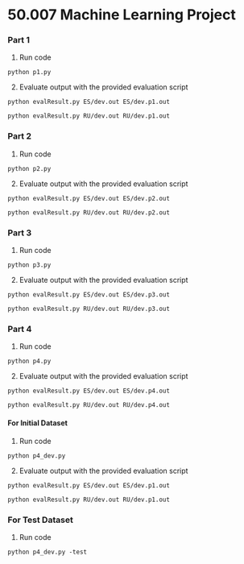 # 50.007 Machine Learning Project

### Part 1
1. Run code 
```
python p1.py
```

2. Evaluate output with the provided evaluation script
```
python evalResult.py ES/dev.out ES/dev.p1.out
```
```
python evalResult.py RU/dev.out RU/dev.p1.out
```

### Part 2

1. Run code 
```
python p2.py
```

2. Evaluate output with the provided evaluation script
```
python evalResult.py ES/dev.out ES/dev.p2.out
```
```
python evalResult.py RU/dev.out RU/dev.p2.out
```
### Part 3

1. Run code 
```
python p3.py
```

2. Evaluate output with the provided evaluation script
```
python evalResult.py ES/dev.out ES/dev.p3.out
```
```
python evalResult.py RU/dev.out RU/dev.p3.out
```

### Part 4

1. Run code 
```
python p4.py
```

2. Evaluate output with the provided evaluation script
```
python evalResult.py ES/dev.out ES/dev.p4.out
```
```
python evalResult.py RU/dev.out RU/dev.p4.out
```

#### For Initial Dataset
1. Run code
```
python p4_dev.py
```

2. Evaluate output with the provided evaluation script
```
python evalResult.py ES/dev.out ES/dev.p1.out
```
```
python evalResult.py RU/dev.out RU/dev.p1.out
```

### For Test Dataset
1. Run code 
```
python p4_dev.py -test
```